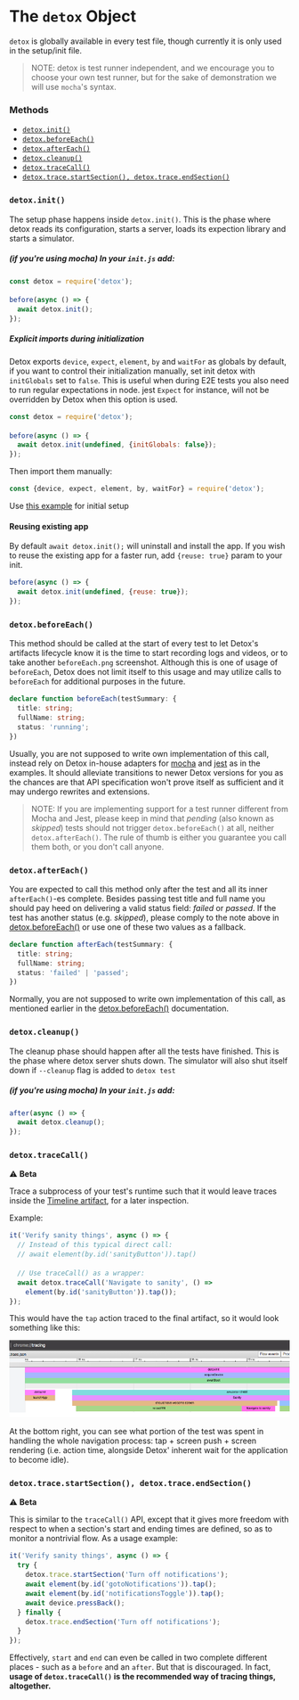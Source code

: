 # The `detox` Object

`detox` is globally available in every test file, though currently it is only used in the setup/init file.

>NOTE: detox is test runner independent, and we encourage you to choose your own test runner, but for the sake of demonstration we will use `mocha`'s syntax.

### Methods

- [`detox.init()`](#detoxinit)
- [`detox.beforeEach()`](#detoxbeforeeach)
- [`detox.afterEach()`](#detoxaftereach)
- [`detox.cleanup()`](#detoxcleanup)
- [`detox.traceCall()`](#detoxtracecall)
- [`detox.trace.startSection(), detox.trace.endSection()`](#detoxtracestartsection,-detoxtraceendsection)

### `detox.init()`
The setup phase happens inside `detox.init()`. This is the phase where detox reads its configuration, starts a server, loads its expection library and starts a simulator.

##### (if you're using mocha) In your `init.js` add:

```js
const detox = require('detox');

before(async () => {
  await detox.init();
});
```

##### Explicit imports during initialization
Detox exports `device`, `expect`, `element`, `by` and `waitFor` as globals by default, if you want to control their initialization manually, set init detox with `initGlobals` set to `false`. This is useful when during E2E tests you also need to run regular expectations in node. jest `Expect` for instance, will not be overridden by Detox when this option is used.

```js
const detox = require('detox');

before(async () => {
  await detox.init(undefined, {initGlobals: false});
});
```

Then import them manually:

```js
const {device, expect, element, by, waitFor} = require('detox');
```

Use [this example](../examples/demo-react-native/e2eExplicitRequire) for initial setup

#### Reusing existing app

By default `await detox.init();` will uninstall and install the app. If you wish to reuse the existing app for a faster run, add `{reuse: true}` param to your init.

```js
before(async () => {
  await detox.init(undefined, {reuse: true});
});
```

### `detox.beforeEach()`

This method should be called at the start of every test to let Detox's artifacts lifecycle know it is the time to start recording logs and videos, or to take another `beforeEach.png` screenshot. Although this is one of usage of `beforeEach`, Detox does not limit itself to this usage and may utilize calls to `beforeEach` for additional purposes in the future.

```typescript
declare function beforeEach(testSummary: {
  title: string;
  fullName: string;
  status: 'running';
})
```

Usually, you are not supposed to write own implementation of this call, instead rely on Detox in-house adapters for [mocha](/examples/demo-react-native/e2e/init.js) and [jest](/examples/demo-react-native-jest/e2e/init.js) as in the examples. It should alleviate transitions to newer Detox versions for you as the chances are that API specification won't prove itself as sufficient and it may undergo rewrites and extensions.

> NOTE: If you are implementing support for a test runner different from Mocha and Jest, please keep in mind that *pending* (also known as *skipped*) tests should not trigger `detox.beforeEach()` at all, neither `detox.afterEach()`. The rule of thumb is either you guarantee you call them both, or you don't call anyone.

### `detox.afterEach()`

You are expected to call this method only after the test and all its inner `afterEach()`-es complete. Besides passing test title and full name you should pay heed on delivering a valid status field: *failed* or *passed*. If the test has another status (e.g. *skipped*), please comply to the note above in [detox.beforeEach()](#detox.beforeEach) or use one of these two values as a fallback.

```typescript
declare function afterEach(testSummary: {
  title: string;
  fullName: string;
  status: 'failed' | 'passed';
})
```

Normally, you are not supposed to write own implementation of this call, as mentioned earlier in the [detox.beforeEach()](#detox.beforeEach) documentation.

### `detox.cleanup()`
The cleanup phase should happen after all the tests have finished. This is the phase where detox server shuts down. The simulator will also shut itself down if `--cleanup` flag is added to `detox test`

##### (if you're using mocha) In your `init.js` add:

```js
after(async () => {
  await detox.cleanup();
});
```

### `detox.traceCall()`

:warning: **Beta**

Trace a subprocess of your test's runtime such that it would leave traces inside the [Timeline artifact](APIRef.Artifacts.md#timeline-plugin), for a later inspection.

Example:

```js
it('Verify sanity things', async () => {
  // Instead of this typical direct call:
  // await element(by.id('sanityButton')).tap()
  
  // Use traceCall() as a wrapper:
  await detox.traceCall('Navigate to sanity', () =>
    element(by.id('sanityButton')).tap());
});
```

This would have the `tap` action traced to the final artifact, so it would look something like this:

![User event](img/timeline-artifact-userEvent.png)

At the bottom right, you can see what portion of the test was spent in handling the whole navigation process: tap + screen push + screen rendering (i.e. action time, alongside Detox' inherent wait for the application to become idle).

### `detox.trace.startSection(), detox.trace.endSection()`

:warning: **Beta**

This is similar to the `traceCall()` API, except that it gives more freedom with respect to when a section's start and ending times are defined, so as to monitor a nontrivial flow. As a usage example:

```js
it('Verify sanity things', async () => {
  try {
    detox.trace.startSection('Turn off notifications');
    await element(by.id('gotoNotifications')).tap();
    await element(by.id('notificationsToggle')).tap();
    await device.pressBack();    
  } finally {
    detox.trace.endSection('Turn off notifications');    
  }
});
```

Effectively, `start` and `end` can even be called in two complete different places - such as a `before` and an `after`. But that is discouraged. In fact, **usage of `detox.traceCall()` is the recommended way of tracing things, altogether.**


